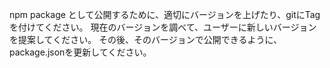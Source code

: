 npm package として公開するために、適切にバージョンを上げたり、gitにTagを付けてください。
現在のバージョンを調べて、ユーザーに新しいバージョンを提案してください。
その後、そのバージョンで公開できるように、package.jsonを更新してください。